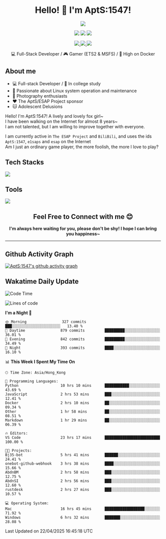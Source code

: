 <div align="center">
  <h1>Hello! 👋 I'm AptS:1547!</h1>
</div>

<div align="center">

  <p>
    <a href="https://github.com/AptS-1547">
      <img src="https://github-readme-stats.vercel.app/api?username=AptS-1547&show_icons=true&theme=transparent" />
    </a>
  </p>

  <p>
    <img src="https://komarev.com/ghpvc/?username=AptS-1547&color=blue&style=flat-square" />
    <img src="https://img.shields.io/github/followers/AptS-1547?style=flat-square" />
    <img src="https://img.shields.io/github/stars/AptS-1547?style=flat-square" />
  </p>

  <p>
  <a href="https://www.esaps.net/">
    <img src="https://img.shields.io/badge/website-4493f8?style=for-the-badge&logo=About.me&logoColor=white" />
  </a>
  <a href="https://wwwesaps.net/feed/">
    <img src="https://img.shields.io/badge/RSS-4493f8?style=for-the-badge&logo=rss&logoColor=white" />
  </a>
  <a href="mailto:apts-1547@esaps.net">
    <img src="https://img.shields.io/badge/Email-4493f8?style=for-the-badge&logo=gmail&logoColor=white" />
  </a>
 </p>

 💻 Full-Stack Developer / 🎮 Gamer (ETS2 & MSFS) / 🐋 High on Docker

</div>

## About me

- 💻 Full-stack Developer / 🏫 In college study
- 📶 Passionate about Linux system operation and maintenance
- 📸 Photography enthusiasts
- ❤ The AptS/ESAP Project sponsor
- 🐱 Adolescent Delusions

Hello! I'm AptS:1547! A lively and lovely fox girl~  
I have been walking on the Internet for almost 8 years~  
I am not talented, but I am willing to improve together with everyone.  

I am currently active in `The ESAP Project` and `BiliBili`, and uses the ids `AptS:1547`, `e1saps` and `esap` on the Internet  
Am I just an ordinary game player, the more foolish, the more I love to play?  

## Tech Stacks
<a href="https://skillicons.dev">
  <img src="https://skillicons.dev/icons?i=py,arduino,php,html,css,javascript,typescript,bash,java,kotlin,vue,go,nodejs,cpp,rust,tailwind" />
</a>
   
## Tools

<a href="https://skillicons.dev">
  <img src="https://skillicons.dev/icons?i=ae,pr,ps,au,blender,visualstudio,vscode,androidstudio,idea,anaconda,gradle,maven,npm,vite,yarn,cloudflare,docker,git,github,githubactions,jenkins,nginx,workers,wordpress,sentry,grafana,prometheus,postgres,mysql,mongodb,redis" />
</a>

<div align="center">
  <h2>Feel Free to Connect with me 😊</h2>
</div>

<div align="center">
  <strong>I'm always here waiting for you, please don't be shy! I hope I can bring you happiness~</strong>
</div>

----------------------

## Github Activity Graph

[![AptS:1547's github activity graph](https://github-readme-activity-graph.vercel.app/graph?username=AptS-1547&theme=react-dark)](https://github.com/AptS-1547)

## Wakatime Daily Update

<!--START_SECTION:waka-->
![Code Time](http://img.shields.io/badge/Code%20Time-432%20hrs%2059%20mins-blue)

![Lines of code](https://img.shields.io/badge/From%20Hello%20World%20I%27ve%20Written-517.6%20thousand%20lines%20of%20code-blue)

**I'm a Night 🦉** 

```text
🌞 Morning                327 commits         ███░░░░░░░░░░░░░░░░░░░░░░   13.40 % 
🌆 Daytime                879 commits         █████████░░░░░░░░░░░░░░░░   36.01 % 
🌃 Evening                842 commits         █████████░░░░░░░░░░░░░░░░   34.49 % 
🌙 Night                  393 commits         ████░░░░░░░░░░░░░░░░░░░░░   16.10 % 
```


📊 **This Week I Spent My Time On** 

```text
🕑︎ Time Zone: Asia/Hong_Kong

💬 Programming Languages: 
Python                   10 hrs 10 mins      ███████████░░░░░░░░░░░░░░   43.69 % 
JavaScript               2 hrs 53 mins       ███░░░░░░░░░░░░░░░░░░░░░░   12.41 % 
Docker                   2 hrs 10 mins       ██░░░░░░░░░░░░░░░░░░░░░░░   09.34 % 
Other                    1 hr 58 mins        ██░░░░░░░░░░░░░░░░░░░░░░░   08.51 % 
Markdown                 1 hr 29 mins        ██░░░░░░░░░░░░░░░░░░░░░░░   06.39 % 

🔥 Editors: 
VS Code                  23 hrs 17 mins      █████████████████████████   100.00 % 

🐱‍💻 Projects: 
Bj35-bot                 5 hrs 41 mins       ██████░░░░░░░░░░░░░░░░░░░   24.41 % 
onebot-github-webhook    3 hrs 38 mins       ████░░░░░░░░░░░░░░░░░░░░░   15.66 % 
AbdnBM                   2 hrs 58 mins       ███░░░░░░░░░░░░░░░░░░░░░░   12.75 % 
AbdnSI                   2 hrs 56 mins       ███░░░░░░░░░░░░░░░░░░░░░░   12.60 % 
rustdesk                 2 hrs 27 mins       ███░░░░░░░░░░░░░░░░░░░░░░   10.57 % 

💻 Operating System: 
Mac                      16 hrs 45 mins      ██████████████████░░░░░░░   71.92 % 
Windows                  6 hrs 32 mins       ███████░░░░░░░░░░░░░░░░░░   28.08 % 
```


 Last Updated on 22/04/2025 16:45:18 UTC
<!--END_SECTION:waka-->
